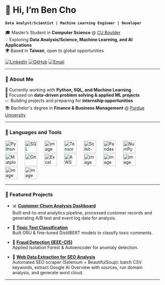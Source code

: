 # 👋 Hi, I’m Ben Cho  

**`Data Analyst/Scientist | Machine Learning Engineer | Developer`**  

🎓 Master’s Student in **Computer Science** @ [CU Boulder](https://www.colorado.edu/cs/academics/graduate-programs/master-science-computer-science)  
💡 Exploring **Data Analysis/Science, Machine Learning, and AI Applications**  
🌍 Based in **Taiwan**, open to global opportunities  

[![LinkedIn](https://img.shields.io/badge/LinkedIn-0A66C2?logo=linkedin&logoColor=white)](https://www.linkedin.com/in/min-hsu-cho-671627335/) 
[![GitHub](https://img.shields.io/badge/GitHub-181717?logo=github&logoColor=white)](https://github.com/bopo80776288) 
[![Email](https://img.shields.io/badge/Email-D14836?logo=gmail&logoColor=white)](mailto:benl88923@gmail.com)

---

### 🚀 About Me  
🔭 Currently working with **Python, SQL, and Machine Learning**  
🧠 Focused on **data-driven problem solving & applied ML projects**  
📈 Building projects and preparing for **internship opportunities**  
📚 Bachelor's degree in **Finance & Business Management** @ [Purdue University](https://business.purdue.edu/undergraduate/academics/finance.php)

---

### 🧰 Languages and Tools  

<p>
  <img width="40" style="padding-right:20px;" src="https://github.com/user-attachments/assets/8ad5d715-bc12-46ae-8d4e-3cea911a0bad" alt="Python"/>
  <img width="40" style="padding-right:20px;" src="https://github.com/user-attachments/assets/9c0a568c-fbd7-4ba1-98cf-8b154af4f1b3" alt="SQL"/>
  <img width="40" height="40" style="padding-right:20px;" alt="image" src="https://github.com/user-attachments/assets/1b91a021-fc11-4584-9412-bacc24ca8d12" />
  <img width="40" style="padding-right:20px;" src="https://github.com/user-attachments/assets/7e03ae1b-f782-4bc4-b3c3-e9b0d2680575" alt="TensorFlow"/>
  <img width="40" style="padding-right:20px;" src="https://github.com/user-attachments/assets/c761317b-49e0-4d16-8c85-70bccf5c805b" alt="Scikit-Learn"/>
  <img width="40" style="padding-right:20px;" src="https://github.com/user-attachments/assets/15bbfe6c-6daf-4a0b-9238-f40d1835700a" alt="Pandas"/>
  <img width="40" style="padding-right:20px;" src="https://github.com/user-attachments/assets/5faa29b7-3732-434c-bb27-0bbb1d08b7e0" alt="NumPy"/>
  <img width="40" style="padding-right:20px;" src="https://github.com/user-attachments/assets/3147df1f-c084-4550-92b2-1a8f2185c532" alt="Matplotlib"/>
  <img width="40" style="padding-right:20px;" src="https://github.com/user-attachments/assets/b8ce0a2e-0811-4e7d-9c3a-975302da124c" alt="Git"/>
  <img width="40" style="padding-right:20px;" src="https://github.com/user-attachments/assets/96fca4e3-c238-4c32-9ded-6d66fd17f992" alt="Excel"/>
  <img width="40" style="padding-right:20px;" src="https://github.com/user-attachments/assets/7e428777-f2a3-49dd-b958-3fb06e1e7609" alt="AWS"/>
  <img width="40" height="40" style="padding-right:20px;" alt="image" src="https://github.com/user-attachments/assets/faf8ac20-9fe7-4288-8a69-fdf3f950b241" />
  <img width="40" height="40" style="padding-right:20px;" alt="image" src="https://github.com/user-attachments/assets/e1bb5ba2-d48b-4f55-981e-dce5eeabb36e" />
  <img width="40" height="40" style="padding-right:20px;" alt="image" src="https://github.com/user-attachments/assets/7a72498b-5ec6-4125-a910-4cf55e9a974b" />
  <img width="40" height="40" style="padding-right:20px;" alt="image" src="https://github.com/user-attachments/assets/d1b1bbfc-0007-496b-8294-c951feb61873" />
  <img width="40" height="40" style="padding-right:20px;" alt="image" src="https://github.com/user-attachments/assets/2a75f822-b58f-4ac5-af20-b5fd87b8a735" />
</p>

---

### 📂 Featured Projects  

- 📊 [**Customer Churn Analysis Dashboard**](https://github.com/bopo80776288/user-behavior-data-analysis.git)  
  Built end-to-end analytics pipeline, processed customer records and generating A/B test and event log data for analysis.

- 📝 [**Toxic Text Classification**](https://github.com/bopo80776288/GRU-DistilBERT-Deep-Learning-Toxic-Classification.git)  
  Built GRU & fine-tuned DistilBERT models to classify toxic comments.  

- 🚨 [**Fraud Detection (IEEE-CIS)**](https://github.com/bopo80776288/Isolation-Forest-Autoencoder-Unsupervised-Learning-Fraud-Transaction-Detection.git)  
  Applied Isolation Forest & Autoencoder for anomaly detection.  

- 🧬 [**Web Data Extraction for SEO Analysis**](https://github.com/bopo80776288/seo-selenium-web-scraper.git)  
  Automated SEO scraper (Selenium + BeautifulSoup): batch CSV keywords, extract Google AI Overview with sources, run domain analysis, and generate word cloud.

---
#
